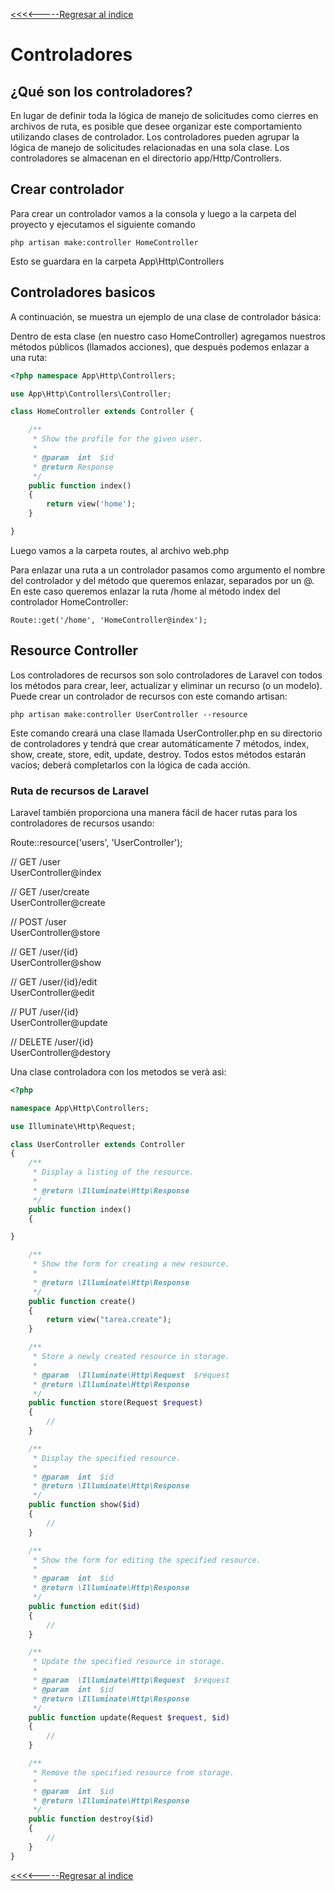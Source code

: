 [<<<<-----Regresar al indice](https://martamaleyka.github.io/Curso-de-Laravel/index) 

# Controladores

## ¿Qué son los controladores?
En lugar de definir toda la lógica de manejo de solicitudes como cierres en archivos de ruta, es posible que desee organizar este comportamiento utilizando clases de controlador. Los controladores pueden agrupar la lógica de manejo de solicitudes relacionadas en una sola clase. Los controladores se almacenan en el directorio app/Http/Controllers.

## Crear controlador
Para crear un controlador vamos a la consola y luego a la carpeta del proyecto y ejecutamos el siguiente comando 

````
php artisan make:controller HomeController
````
Esto se guardara en la carpeta App\Http\Controllers

## Controladores basicos
A continuación, se muestra un ejemplo de una clase de controlador básica:

Dentro de esta clase (en nuestro caso HomeController) agregamos nuestros métodos públicos (llamados acciones), que después podemos enlazar a una ruta:

```php
<?php namespace App\Http\Controllers;

use App\Http\Controllers\Controller;

class HomeController extends Controller {

    /**
     * Show the profile for the given user.
     *
     * @param  int  $id
     * @return Response
     */
    public function index()
    {
        return view('home');
    }

}
````

Luego vamos a la carpeta routes, al archivo web.php

Para enlazar una ruta a un controlador pasamos como argumento el nombre del controlador y del método que queremos enlazar, separados por un @. En este caso queremos enlazar la ruta /home al método index del controlador HomeController:



````
Route::get('/home', 'HomeController@index');
````

## Resource Controller
Los controladores de recursos son solo controladores de Laravel con todos los métodos para crear, leer, actualizar y eliminar un recurso (o un modelo). Puede crear un controlador de recursos con este comando artisan:

````
php artisan make:controller UserController --resource
````

Este comando creará una clase llamada UserController.php en su directorio de controladores y tendrá que crear automáticamente 7 métodos, index, show, create, store, edit, update, destroy. Todos estos métodos estarán vacíos; deberá completarlos con la lógica de cada acción. 

### Ruta de recursos de Laravel
Laravel también proporciona una manera fácil de hacer rutas para los controladores de recursos usando:


Route::resource('users', 'UserController');

//  GET   /user     
UserController@index 

//  GET    /user/create     
UserController@create 

//  POST   /user            
UserController@store 

//  GET    /user/{id}       
UserController@show 

//  GET    /user/{id}/edit  
UserController@edit 

//  PUT    /user/{id}       
UserController@update 

//  DELETE /user/{id}       
UserController@destory


Una clase controladora con los metodos se verà asì:

```php
<?php

namespace App\Http\Controllers;

use Illuminate\Http\Request;

class UserController extends Controller
{
    /**
     * Display a listing of the resource.
     *
     * @return \Illuminate\Http\Response
     */
    public function index()
    {

}

    /**
     * Show the form for creating a new resource.
     *
     * @return \Illuminate\Http\Response
     */
    public function create()
    {
        return view("tarea.create");
    }

    /**
     * Store a newly created resource in storage.
     *
     * @param  \Illuminate\Http\Request  $request
     * @return \Illuminate\Http\Response
     */
    public function store(Request $request)
    {
        //
    }

    /**
     * Display the specified resource.
     *
     * @param  int  $id
     * @return \Illuminate\Http\Response
     */
    public function show($id)
    {
        //
    }

    /**
     * Show the form for editing the specified resource.
     *
     * @param  int  $id
     * @return \Illuminate\Http\Response
     */
    public function edit($id)
    {
        //
    }

    /**
     * Update the specified resource in storage.
     *
     * @param  \Illuminate\Http\Request  $request
     * @param  int  $id
     * @return \Illuminate\Http\Response
     */
    public function update(Request $request, $id)
    {
        //
    }

    /**
     * Remove the specified resource from storage.
     *
     * @param  int  $id
     * @return \Illuminate\Http\Response
     */
    public function destroy($id)
    {
        //
    }
}
```

[<<<<-----Regresar al indice](https://martamaleyka.github.io/Curso-de-Laravel/index) 
